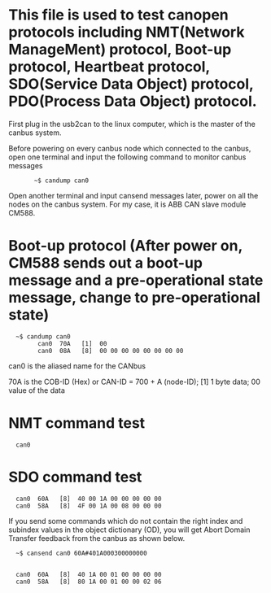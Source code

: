 # This file is used to test canopen protocols including NMT(Network ManageMent) protocol, Boot-up protocol, Heartbeat protocol, SDO(Service Data Object) protocol, PDO(Process Data Object) protocol. 

First plug in the usb2can to the linux computer, which is the master of the canbus system.

Before powering on every canbus node which connected to the canbus, open one terminal and input the following command to monitor canbus messages
           
           ~$ candump can0 
           
Open another terminal and input cansend messages later, power on all the nodes on the canbus system. For my case, it is ABB CAN slave module CM588.

# Boot-up protocol (After power on, CM588 sends out a boot-up message and a pre-operational state message, change to pre-operational state)
      ~$ candump can0
            can0  70A   [1]  00
            can0  08A   [8]  00 00 00 00 00 00 00 00
can0 is the aliased name for the CANbus

70A is the COB-ID (Hex) or CAN-ID =  700 + A (node-ID); [1] 1 byte data; 00 value of the data




# NMT command test
      can0 

# SDO command test

      can0  60A   [8]  40 00 1A 00 00 00 00 00
      can0  58A   [8]  4F 00 1A 00 08 00 00 00

If you send some commands which do not contain the right index and subindex values in the object dictionary (OD), you will get Abort Domain Transfer feedback from the canbus as shown below. 
      
      ~$ cansend can0 60A#401A000300000000

      
      can0  60A   [8]  40 1A 00 01 00 00 00 00
      can0  58A   [8]  80 1A 00 01 00 00 02 06
